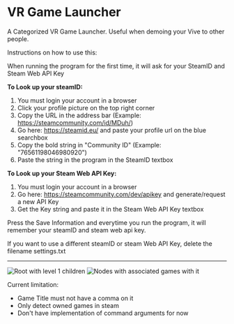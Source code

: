 # VR Game Launcher

A Categorized VR Game Launcher. Useful when demoing your Vive to other people.

Instructions on how to use this:

When running the program for the first time, it will ask for your SteamID and Steam Web API Key

**To Look up your steamID:**

1) You must login your account in a browser
2) Click your profile picture on the top right corner
3) Copy the URL in the address bar (Example: https://steamcommunity.com/id/MDuh/)
4) Go here: https://steamid.eu/ and paste your profile url on the blue searchbox
5) Copy the bold string in "Community ID" (Example: "76561198046980920")
6) Paste the string in the program in the SteamID textbox

**To Look up your Steam Web API Key:**

1) You must login your account in a browser
2) Go here: https://steamcommunity.com/dev/apikey and generate/request a new API Key
3) Get the Key string and paste it in the Steam Web API Key textbox

Press the Save Information and everytime you run the program, it will remember your steamID and steam web api key.

If you want to use a different steamID or steam Web API Key, delete the filename settings.txt

------------------------

![Root with level 1 children](http://puu.sh/tnZrr/880d2ae96b.jpg)
![Nodes with associated games with it](http://puu.sh/tnZsl/229ef0decd.jpg)

Current limitation:
- Game Title must not have a comma on it
- Only detect owned games in steam
- Don't have implementation of command arguments for now